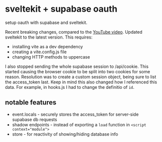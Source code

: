 # sveltekit + supabase oauth

setup oauth with supabase and sveltekit.

Recent breaking changes, compared to the [YouTube video](https://www.youtube.com/watch?v=R8e23-hrzFM).
Updated sveltekit to the latest version. This requires:

- installing vite as a dev dependency
- creating a vite.config.js file
- changing HTTP methods to uppercase

I also stopped sending the whole supabase session to /api/cookie. This started causing the browser cookie to be split into two cookies for some reason.
Resolution was to create a custom session object, being sure to list the access_token last. Keep in mind this also changed how I referenced this data. For example, in hooks.js I had to change the definitio of `id`.

## notable features

- event.locals - securely stores the access_token for server-side supabase db requests
- shadow endpoints - instead of exporting a `load` function in `<script context="module">`
- store - for reactivity of showing/hiding database info